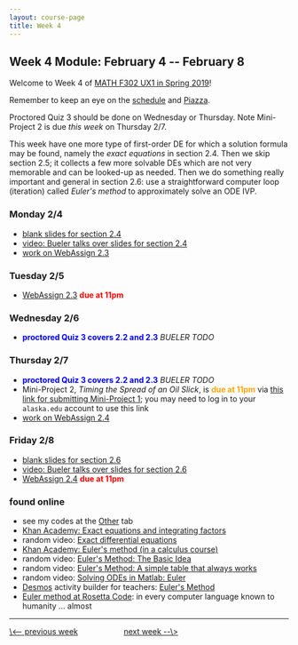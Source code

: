 ```yaml
---
layout: course-page
title: Week 4
---
```


## Week 4 Module: February 4 -- February 8

Welcome to Week 4 of [MATH F302 UX1 in Spring 2019](index.html)!

Remember to keep an eye on the [schedule](schedule.pdf) and [Piazza](https://piazza.com/uaf/spring2019/math302ux1/home).

Proctored Quiz 3 should be done on Wednesday or Thursday.  Note Mini-Project 2 is due _this week_ on Thursday 2/7.

This week have one more type of first-order DE for which a solution formula may be found, namely the _exact equations_ in section 2.4.  Then we skip section 2.5; it collects a few more solvable DEs which are not very memorable and can be looked-up as needed.  Then we do something really important and general in section 2.6: use a straightforward computer loop (iteration) called _Euler's method_ to approximately solve an ODE IVP.

### Monday 2/4
* [blank slides for section 2.4](assets/slides/2-4.pdf)
* [video: Bueler talks over slides for section 2.4](https://drive.explaineverything.com/thecode/TWGUGNF)
* [work on WebAssign 2.3](https://www.webassign.net/)

### Tuesday 2/5
* [WebAssign 2.3](https://www.webassign.net/) <span style="color:red">**due at 11pm**</span>

### Wednesday 2/6
* <span style="color:blue">**proctored Quiz 3 covers 2.2 and 2.3**</span> _BUELER TODO_

### Thursday 2/7
* <span style="color:blue">**proctored Quiz 3 covers 2.2 and 2.3**</span> _BUELER TODO_
* Mini-Project 2, _Timing the Spread of an Oil Slick_, is <span style="color:orange">**due at 11pm**</span> via [this link for submitting Mini-Project 1](https://goo.gl/forms/wnQQsKxObqHMtrIp1); you may need to log in to your `alaska.edu` account to use this link
* [work on WebAssign 2.4](https://www.webassign.net/)

### Friday 2/8
* [blank slides for section 2.6](assets/slides/2-6.pdf)
* [video: Bueler talks over slides for section 2.6](https://drive.explaineverything.com/thecode/LKSLJBU)
* [WebAssign 2.4](https://www.webassign.net/) <span style="color:red">**due at 11pm**</span>

### found online
* see my codes at the [Other](other) tab
* [Khan Academy: Exact equations and integrating factors](https://www.khanacademy.org/math/differential-equations/first-order-differential-equations#exact-equations)
* random video: [Exact differential equations](https://www.youtube.com/watch?v=bwASJWS8ltM)
* [Khan Academy: Euler's method (in a calculus course)](https://www.youtube.com/watch?v=q87L9R9v274)
* random video: [Euler's Method: The Basic Idea](https://www.youtube.com/watch?v=RGtCw5E7gBc)
* random video: [Euler's Method: A simple table that always works](https://www.youtube.com/watch?v=8cW_CQ77ayI)
* random video: [Solving ODEs in Matlab: Euler](https://www.mathworks.com/videos/solving-odes-in-matlab-1-euler-ode1-117526.html)
* [Desmos](https://www.desmos.com/) activity builder for teachers: [Euler's Method](https://teacher.desmos.com/activitybuilder/custom/5841c4d1d2baeae427b8fd1f)
* [Euler method at Rosetta Code](https://rosettacode.org/wiki/Euler_method): in every computer language known to humanity ... almost

<hr>
<a align="left" href="week3">\<-- previous week</a>  &nbsp; &nbsp; &nbsp; &nbsp; &nbsp; &nbsp; &nbsp; &nbsp; &nbsp; &nbsp; <a align="right" href="week5">next week --\></a>
